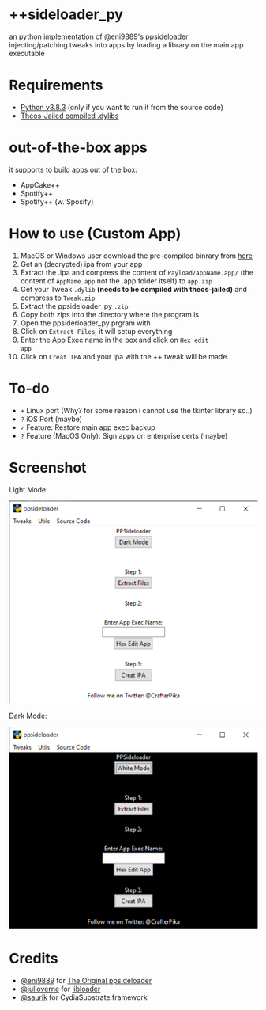 # ++sideloader_py
an python implementation of @eni9889's ppsideloader<br>
injecting/patching tweaks into apps by loading a library on the main app executable

# Requirements

- [Python v3.8.3](https://www.python.org/downloads/release/python-383/) (only if you want to run it from the source code)
- [Theos-Jailed compiled .dylibs](https://github.com/kabiroberai/theos-jailed/wiki/Installation)

# out-of-the-box apps
it supports to build apps out of the box:
- AppCake++
- Spotify++
- Spotify++ (w. Sposify)

# How to use (Custom App)

1. MacOS or Windows user download the pre-compiled binrary from [here](https://github.com/CrafterPika/ppsideloader_py/releases)
2. Get an (decrypted) ipa from your app
3. Extract the .ipa and compress the content of <code>Payload/AppName.app/</code> (the content of <code>AppName.app</code> not the .app folder itself) to <code>app.zip</code>
4. Get your Tweak <code>.dylib</code> <b>(needs to be compiled with theos-jailed)</b> and compress to <code>Tweak.zip</code>
5. Extract the ppsideloader_py <code>.zip</code>
6. Copy both zips into the directory where the program is
7. Open the ppsiderloader_py prgram  with
8. Click on <code>Extract Files</code>, it will setup everything
9. Enter the App Exec name in the box and click on <code>Hex edit app</code><br>
10. Click on <code>Creat IPA</code> and your ipa with the ++ tweak will be made.

# To-do
* `+` Linux port (Why? for some reason i cannot use the tkinter library so..)
* `?` iOS Port (maybe)
* `✓` Feature: Restore main app exec backup
* `?` Feature (MacOS Only): Sign apps on enterprise certs (maybe)

# Screenshot
<p>Light Mode:</p>
<img src="./screenshots/1.png">
<br>
<p>Dark Mode:</p>
<img src="./screenshots/2.png">

# Credits
- <a href="https://github.com/eni9889">@eni9889</a> for <a href="https://github.com/eni9889/ppsideloader">The Original ppsideloader</a>
- <a href="https://github.com/julioverne/">@julioverne</a> for <a href="https://github.com/julioverne/libloader-sideloader">libloader</a>
- <a href="https://github.com/saurik/">@saurik</a> for CydiaSubstrate.framework
